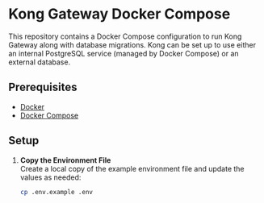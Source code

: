 # Kong Gateway Docker Compose

This repository contains a Docker Compose configuration to run Kong Gateway along with database migrations. Kong can be set up to use either an internal PostgreSQL service (managed by Docker Compose) or an external database.

## Prerequisites

- [Docker](https://docs.docker.com/get-docker/)
- [Docker Compose](https://docs.docker.com/compose/install/)

## Setup

1. **Copy the Environment File**  
   Create a local copy of the example environment file and update the values as needed:

   ```bash
   cp .env.example .env